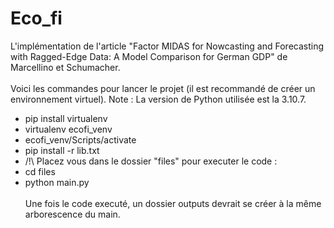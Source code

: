 # Eco_fi
L'implémentation de l'article "Factor MIDAS for Nowcasting and Forecasting with Ragged-Edge Data: A Model Comparison for German GDP" de Marcellino et Schumacher.
<br><br>
Voici les commandes pour lancer le projet (il est recommandé de créer un environnement virtuel). Note : La version de Python utilisée est la 3.10.7.
- pip install virtualenv<br>
- virtualenv ecofi_venv<br>
- ecofi_venv/Scripts/activate<br>
- pip install -r lib.txt
- /!\ Placez vous dans le dossier "files" pour executer le code :<br>
- cd files<br>
- python main.py
<br><br>
Une fois le code executé, un dossier outputs devrait se créer à la même arborescence du main.
